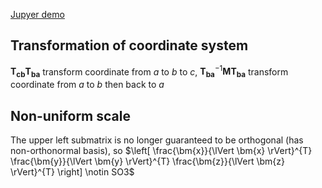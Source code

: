
[Jupyer demo](/assets/documents/affine_2d.ipynb)

## Transformation of coordinate system
$\bm{T_{cb}} \bm{T_{ba}}$ transform coordinate from $a$ to $b$ to $c$, $\bm{{T_{ba}}}^{-1}\bm{M}\bm{T_{ba}}$ transform coordinate from $a$ to $b$ then back to $a$

## Non-uniform scale
The upper left submatrix is no longer guaranteed to be orthogonal (has non-orthonormal basis), so $\left[ \frac{\bm{x}}{\lVert \bm{x} \rVert}^{T} \frac{\bm{y}}{\lVert \bm{y} \rVert}^{T} \frac{\bm{z}}{\lVert \bm{z} \rVert}^{T} \right] \notin SO3$

